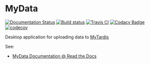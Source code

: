 MyData
======

[![Documentation Status](https://readthedocs.org/projects/mydata/badge/?version=latest)](http://mydata.readthedocs.io/en/latest/?badge=latest) [![Build status](https://ci.appveyor.com/api/projects/status/77diuk15fqp057aj?svg=true)](https://ci.appveyor.com/project/wettenhj/mydata) [![Travis CI](https://travis-ci.org/mytardis/mydata.svg?branch=develop)](https://travis-ci.org/mytardis/mydata) [![Codacy Badge](https://api.codacy.com/project/badge/Grade/32bb04ac9c794d61be0e07bc01110aa6)](https://www.codacy.com/app/james-wettenhall/mydata?utm\_source=github.com&amp;utm\_medium=referral&amp;utm\_content=mytardis/mydata&amp;utm\_campaign=Badge\_Grade) [![codecov](https://codecov.io/gh/mytardis/mydata/branch/develop/graph/badge.svg)](https://codecov.io/gh/mytardis/mydata/commits)

Desktop application for uploading data to [MyTardis](http://www.mytardis.org/)

See: 
* [MyData Documentation @ Read the Docs](http://mydata.readthedocs.org/en/latest/)
